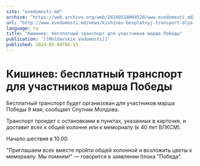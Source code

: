 ```yaml
---
site: "evedomosti.md"
archive: "https://web.archive.org/web/20240518004520/www.evedomosti.md/news/kishinev-besplatnyj-transport-dlya-uchastnikov-marsha-pobedy"
url: "http://www.evedomosti.md/news/kishinev-besplatnyj-transport-dlya-uchastnikov-marsha-pobedy"
language: ru
title: "Кишинев: бесплатный транспорт для участников марша Победы"
publication: '[[Moldavskie Vedomosti]]'
published: 2024-05-09T06:15
---
```


# Кишинев: бесплатный транспорт для участников марша Победы

Бесплатный транспорт будет организован для участников марша Победы 9 мая, сообщает Спутник Молдова.

Транспорт проедет с остановками в пунктах, указанных в карточке, и доставит всех к общей колонне или к мемориалу (к 40 лет ВЛКСМ).

Начало шествия в 10.00.

"Приглашаем всех вместе пройти общей колонной и возложить цветы к мемориалу. Мы помним!" — говорится в заявлении блока "Победа".